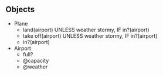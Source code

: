 ## Objects

* Plane
  * land(airport) UNLESS weather stormy, IF in?(airport)
  * take off(airport) UNLESS weather stormy, IF in?(airport)
  * in?(airport)
* Airport
  * full?
  * @capacity
  * @weather
